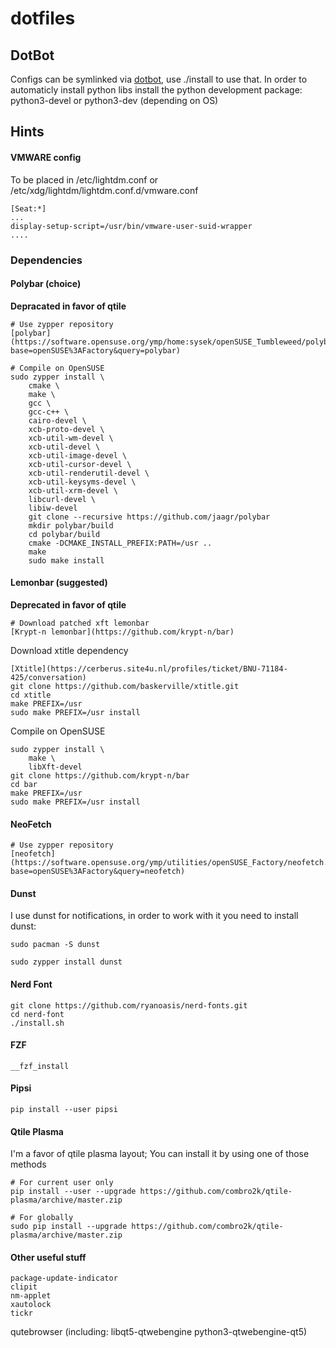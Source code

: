 # dotfiles

## DotBot

Configs can be symlinked via [dotbot](https://git.io/dotbot), use ./install to use that. 
In order to automaticly install python libs install the python development package:
python3-devel or python3-dev (depending on OS)

## Hints

#### VMWARE config

To be placed in /etc/lightdm.conf or /etc/xdg/lightdm/lightdm.conf.d/vmware.conf

    [Seat:*]
    ...
    display-setup-script=/usr/bin/vmware-user-suid-wrapper
    ....

### Dependencies

#### Polybar (choice)

**Depracated in favor of qtile**

    # Use zypper repository
    [polybar](https://software.opensuse.org/ymp/home:sysek/openSUSE_Tumbleweed/polybar.ymp?base=openSUSE%3AFactory&query=polybar)

    # Compile on OpenSUSE
    sudo zypper install \
        cmake \
        make \
        gcc \
        gcc-c++ \
        cairo-devel \
        xcb-proto-devel \
        xcb-util-wm-devel \
        xcb-util-devel \
        xcb-util-image-devel \
        xcb-util-cursor-devel \
        xcb-util-renderutil-devel \
        xcb-util-keysyms-devel \
        xcb-util-xrm-devel \
        libcurl-devel \
        libiw-devel
        git clone --recursive https://github.com/jaagr/polybar
        mkdir polybar/build
        cd polybar/build
        cmake -DCMAKE_INSTALL_PREFIX:PATH=/usr ..
        make
        sudo make install

#### Lemonbar (suggested)

**Deprecated in favor of qtile**

    # Download patched xft lemonbar
    [Krypt-n lemonbar](https://github.com/krypt-n/bar)

Download xtitle dependency

    [Xtitle](https://cerberus.site4u.nl/profiles/ticket/BNU-71184-425/conversation)
    git clone https://github.com/baskerville/xtitle.git
    cd xtitle
    make PREFIX=/usr
    sudo make PREFIX=/usr install

Compile on OpenSUSE

    sudo zypper install \
        make \
        libXft-devel
    git clone https://github.com/krypt-n/bar
    cd bar
    make PREFIX=/usr
    sudo make PREFIX=/usr install

#### NeoFetch

    # Use zypper repository
    [neofetch](https://software.opensuse.org/ymp/utilities/openSUSE_Factory/neofetch.ymp?base=openSUSE%3AFactory&query=neofetch)

#### Dunst

I use dunst for notifications, in order to work with it you need to install dunst:

    sudo pacman -S dunst

    sudo zypper install dunst

#### Nerd Font

	git clone https://github.com/ryanoasis/nerd-fonts.git
	cd nerd-font
	./install.sh

#### FZF

	__fzf_install

#### Pipsi

    pip install --user pipsi

#### Qtile Plasma

I'm a favor of qtile plasma layout; You can install it by using one of those methods

    # For current user only
    pip install --user --upgrade https://github.com/combro2k/qtile-plasma/archive/master.zip

    # For globally
    sudo pip install --upgrade https://github.com/combro2k/qtile-plasma/archive/master.zip

#### Other useful stuff

	package-update-indicator
	clipit
	nm-applet
	xautolock
	tickr
  qutebrowser (including: libqt5-qtwebengine python3-qtwebengine-qt5)

#
